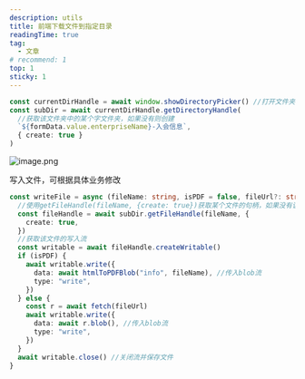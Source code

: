 ```yaml
---
description: utils
title: 前端下载文件到指定目录
readingTime: true
tag:
  - 文章
# recommend: 1
top: 1
sticky: 1
---
```


```typescript
const currentDirHandle = await window.showDirectoryPicker() //打开文件夹选择器并获得该文件夹的句柄
const subDir = await currentDirHandle.getDirectoryHandle(
  //获取该文件夹中的某个字文件夹，如果没有则创建
  `${formData.value.enterpriseName}-入会信息`,
  { create: true }
)
```

![image.png](https://cdn.nlark.com/yuque/0/2024/png/28277659/1718259039229-8ba68b60-7ade-44ce-a1ce-e14caf5f36a4.png#averageHue=%23282724&clientId=u2b01b808-aaf9-4&from=paste&height=448&id=u05fd63da&originHeight=448&originWidth=800&originalType=binary&ratio=1&rotation=0&showTitle=false&size=83234&status=done&style=none&taskId=u3837f68a-31a4-478a-b17b-e94d5a5c371&title=&width=800)

写入文件，可根据具体业务修改

```typescript
const writeFile = async (fileName: string, isPDF = false, fileUrl?: string) => {
  //使用getFileHandle(fileName, {create: true})获取某个文件的句柄，如果没有该文件则创建
  const fileHandle = await subDir.getFileHandle(fileName, {
    create: true,
  })
  //获取该文件的写入流
  const writable = await fileHandle.createWritable()
  if (isPDF) {
    await writable.write({
      data: await htmlToPDFBlob("info", fileName), //传入blob流
      type: "write",
    })
  } else {
    const r = await fetch(fileUrl)
    await writable.write({
      data: await r.blob(), //传入blob流
      type: "write",
    })
  }
  await writable.close() //关闭流并保存文件
}
```
